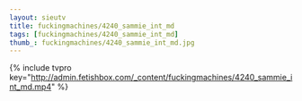 ```yaml
--- 
layout: sieutv
title: fuckingmachines/4240_sammie_int_md
tags: [fuckingmachines/4240_sammie_int_md]
thumb_: fuckingmachines/4240_sammie_int_md.jpg
---
```

{% include tvpro key="http://admin.fetishbox.com/_content/fuckingmachines/4240_sammie_int_md.mp4" %} 
